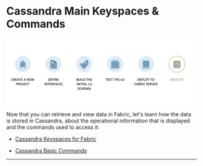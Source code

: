 # Cassandra Main Keyspaces & Commands 

![](/academy/Training_Level_1/04_fabric_runtime/images/fabric_execute_04.png)

Now that you can retrieve and view data in Fabric, let's learn how the data is stored in Cassandra, about the operational information that is displayed and the commands used to access it:

-  [Cassandra Keyspaces for Fabric](/articles/02_fabric_architecture/06_cassandra_keyspaces_for_fabric.md)

-  [Cassandra Basic Commands](/articles/02_fabric_architecture/07_cassandra_basic_commands.md)



------
